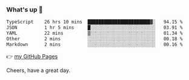 ### What's up 👋

<!--START_SECTION:waka-->

```txt
TypeScript    26 hrs 10 mins  ███████████████████████▓░   94.15 %
JSON          1 hr 5 mins     █░░░░░░░░░░░░░░░░░░░░░░░░   03.91 %
YAML          22 mins         ▒░░░░░░░░░░░░░░░░░░░░░░░░   01.34 %
Other         2 mins          ░░░░░░░░░░░░░░░░░░░░░░░░░   00.18 %
Markdown      2 mins          ░░░░░░░░░░░░░░░░░░░░░░░░░   00.16 %
```

<!--END_SECTION:waka-->

👉 [my GitHub Pages](https://ykzhukian.github.io)

Cheers, have a great day.

